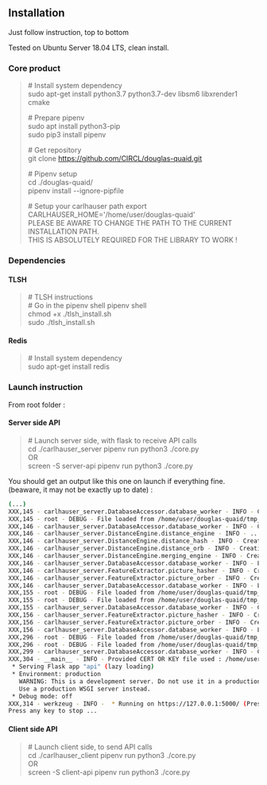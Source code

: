 ## Installation

Just follow instruction, top to bottom

Tested on Ubuntu Server 18.04 LTS, clean install.

### Core product

> \# Install system dependency  
> sudo apt-get install python3.7 python3.7-dev libsm6 libxrender1 cmake 
>
> \# Prepare pipenv  
> sudo apt install python3-pip  
> sudo pip3 install pipenv  
> 
> \# Get repository  
> git clone https://github.com/CIRCL/douglas-quaid.git  
> 
> \# Pipenv setup   
> cd ./douglas-quaid/   
> pipenv install --ignore-pipfile       
>
> \# Setup your carlhauser path 
> export CARLHAUSER_HOME='/home/user/douglas-quaid'     
> PLEASE BE AWARE TO CHANGE THE PATH TO THE CURRENT INSTALLATION PATH.  
> THIS IS ABSOLUTELY REQUIRED FOR THE LIBRARY TO WORK !     

### Dependencies 

#### TLSH
> \# TLSH instructions  
> \# Go in the pipenv shell 
> pipenv shell  
> chmod +x ./tlsh_install.sh    
> sudo ./tlsh_install.sh        

#### Redis
> \# Install system dependency  
> sudo apt-get install redis


### Launch instruction
From root folder :

#### Server side API
> \# Launch server side, with flask to receive API calls     
> cd ./carlhauser_server
> pipenv run python3 ./core.py   
OR  
> screen -S server-api pipenv run python3 ./core.py 

You should get an output like this one on launch if everything fine. (beaware, it may not be exactly up to date) : 
```bash
(...)
XXX,145 - carlhauser_server.DatabaseAccessor.database_worker - INFO - Creation of a Database Accessor Worker
XXX,145 - root - DEBUG - File loaded from /home/user/douglas-quaid/tmp_fe_conf.json.
XXX,146 - carlhauser_server.DatabaseAccessor.database_worker - INFO - Creation of a Database Accessor Worker
XXX,146 - carlhauser_server.DistanceEngine.distance_engine - INFO - ... which is a Distance Engine
XXX,146 - carlhauser_server.DistanceEngine.distance_hash - INFO - Creation of a Distance Hash Engine
XXX,146 - carlhauser_server.DistanceEngine.distance_orb - INFO - Creation of a Distance ORB Engine
XXX,146 - carlhauser_server.DistanceEngine.merging_engine - INFO - Creation of a Distance ORB Engine
XXX,146 - carlhauser_server.DatabaseAccessor.database_worker - INFO - Launching Database_Adder
XXX,146 - carlhauser_server.FeatureExtractor.picture_hasher - INFO - Creation of a Picture Hasher
XXX,146 - carlhauser_server.FeatureExtractor.picture_orber - INFO - Creation of a Picture Hasher
XXX,146 - carlhauser_server.DatabaseAccessor.database_worker - INFO - Launching Feature_Worker
XXX,155 - root - DEBUG - File loaded from /home/user/douglas-quaid/tmp_db_conf.json.
XXX,155 - root - DEBUG - File loaded from /home/user/douglas-quaid/tmp_fe_conf.json.
XXX,155 - carlhauser_server.DatabaseAccessor.database_worker - INFO - Creation of a Database Accessor Worker
XXX,156 - carlhauser_server.FeatureExtractor.picture_hasher - INFO - Creation of a Picture Hasher
XXX,156 - carlhauser_server.FeatureExtractor.picture_orber - INFO - Creation of a Picture Hasher
XXX,156 - carlhauser_server.DatabaseAccessor.database_worker - INFO - Launching Feature_Worker
XXX,296 - root - DEBUG - File loaded from /home/user/douglas-quaid/tmp_db_conf.json.
XXX,296 - root - DEBUG - File loaded from /home/user/douglas-quaid/tmp_ws_conf.json.
XXX,299 - carlhauser_server.DatabaseAccessor.database_worker - INFO - Creation of a Database Accessor Worker
XXX,304 - __main__ - INFO - Provided CERT OR KEY file used : /home/user/douglas-quaid/carlhauser_server/cert.pem and /home/user/douglas-quaid/carlhauser_server/key.pem
 * Serving Flask app "api" (lazy loading)
 * Environment: production
   WARNING: This is a development server. Do not use it in a production deployment.
   Use a production WSGI server instead.
 * Debug mode: off
XXX,314 - werkzeug - INFO -  * Running on https://127.0.0.1:5000/ (Press CTRL+C to quit)
Press any key to stop ... 
```

#### Client side API
> \# Launch client side, to send API calls     
> cd ./carlhauser_client
> pipenv run python3 ./core.py  
OR  
> screen -S client-api pipenv run python3 ./core.py 
